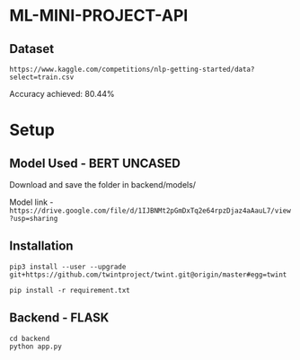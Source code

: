 # ML-MINI-PROJECT-API

## Dataset 

``` https://www.kaggle.com/competitions/nlp-getting-started/data?select=train.csv ```

Accuracy achieved: 80.44%

# Setup

## Model Used - BERT UNCASED 

Download and save the folder in backend/models/

Model link - ``` https://drive.google.com/file/d/1IJBNMt2pGmDxTq2e64rpzDjaz4aAauL7/view?usp=sharing ```

## Installation

```
pip3 install --user --upgrade git+https://github.com/twintproject/twint.git@origin/master#egg=twint
```

```
pip install -r requirement.txt 
```

## Backend - FLASK

```
cd backend
python app.py
```